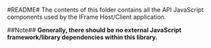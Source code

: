 #README#
The contents of this folder contains all the API JavaScript components used by the IFrame Host/Client application.

##Note##
**Generally, there should be no external JavaScript framework/library dependencies within this library.**